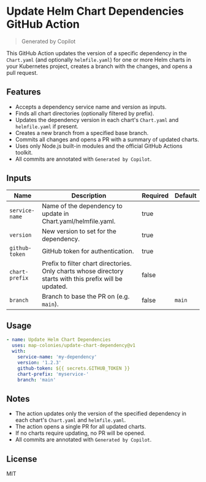 # Update Helm Chart Dependencies GitHub Action

> Generated by Copilot

This GitHub Action updates the version of a specific dependency in the `Chart.yaml` (and optionally `helmfile.yaml`) for one or more Helm charts in your Kubernetes project, creates a branch with the changes, and opens a pull request.

## Features

- Accepts a dependency service name and version as inputs.
- Finds all chart directories (optionally filtered by prefix).
- Updates the dependency version in each chart's `Chart.yaml` and `helmfile.yaml` if present.
- Creates a new branch from a specified base branch.
- Commits all changes and opens a PR with a summary of updated charts.
- Uses only Node.js built-in modules and the official GitHub Actions toolkit.
- All commits are annotated with `Generated by Copilot`.

## Inputs

| Name           | Description                                                                                              | Required | Default |
| -------------- | -------------------------------------------------------------------------------------------------------- | -------- | ------- |
| `service-name` | Name of the dependency to update in Chart.yaml/helmfile.yaml.                                            | true     |         |
| `version`      | New version to set for the dependency.                                                                   | true     |         |
| `github-token` | GitHub token for authentication.                                                                         | true     |         |
| `chart-prefix` | Prefix to filter chart directories. Only charts whose directory starts with this prefix will be updated. | false    |         |
| `branch`       | Branch to base the PR on (e.g. `main`).                                                                  | false    | `main`  |

## Usage

```yaml
- name: Update Helm Chart Dependencies
  uses: map-colonies/update-chart-dependency@v1
  with:
    service-name: 'my-dependency'
    version: '1.2.3'
    github-token: ${{ secrets.GITHUB_TOKEN }}
    chart-prefix: 'myservice-'
    branch: 'main'
```

## Notes

- The action updates only the version of the specified dependency in each chart's `Chart.yaml` and `helmfile.yaml`.
- The action opens a single PR for all updated charts.
- If no charts require updating, no PR will be opened.
- All commits are annotated with `Generated by Copilot`.

## License

MIT
